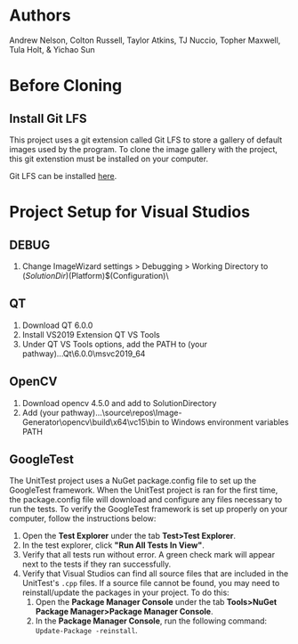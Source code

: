 # Authors
 Andrew Nelson, Colton Russell, Taylor Atkins, TJ Nuccio, Topher Maxwell, Tula Holt, & Yichao Sun

# Before Cloning

## Install Git LFS
 
This project uses a git extension called Git LFS to store a gallery of default images used by the program. To clone the image gallery with the project, this git extenstion must be installed on your computer.

Git LFS can be installed [here](https://git-lfs.github.com/).


# Project Setup for Visual Studios

## DEBUG

1. Change ImageWizard settings > Debugging > Working Directory to $(SolutionDir)$(Platform)\$(Configuration)\

## QT

1. Download QT 6.0.0
2. Install VS2019 Extension QT VS Tools 
3. Under QT VS Tools options, add the PATH to (your pathway)...Qt\6.0.0\msvc2019_64

## OpenCV

1. Download opencv 4.5.0 and add to SolutionDirectory
2. Add (your pathway)...\source\repos\Image-Generator\opencv\build\x64\vc15\bin to Windows environment variables PATH

## GoogleTest

The UnitTest project uses a NuGet package.config file to set up the GoogleTest framework. When the UnitTest project is ran for the first time, the package.config file will download and configure any files necessary to run the tests. To verify the GoogleTest framework is set up properly on your computer, follow the instructions below:

1. Open the **Test Explorer** under the tab **Test>Test Explorer**.
2. In the test explorer, click **"Run All Tests In View"**.
3. Verify that all tests run without error. A green check mark will appear next to the tests if they ran successfully.
4. Verify that Visual Studios can find all source files that are included in the UnitTest's `.cpp` files. If a source file cannot be found, you may need to reinstall/update the packages in your project. To do this:
    1. Open the **Package Manager Console** under the tab **Tools>NuGet Package Manager>Package Manager Console**.
    2. In the **Package Manager Console**, run the following command: `Update-Package -reinstall`. 
